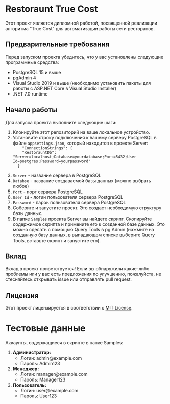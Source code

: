 <h1>Restoraunt True Cost</h1>

<p>Этот проект является дипломной работой, посвященной реализации алгоритма "True Cost" для автоматизации работы сети ресторанов.</p>

<h2>Предварительные требования</h2>

<p>Перед запуском проекта убедитесь, что у вас установлены следующие программные средства:</p>

<ul>
  <li>PostgreSQL 15 и выше</li>
  <li>pgAdmin 4</li>
  <li>Visual Studio 2019 и выше (необходимо установить пакеты для работы с ASP.NET Core в Visual Studio Installer)</li>
  <li>.NET 7.0 runtime</li>
</ul>

<h2>Начало работы</h2>

<p>Для запуска проекта выполните следующие шаги:</p>

<ol>
  <li>Клонируйте этот репозиторий на ваше локальное устройство.</li>
  <li>Установите строку подключения к вашему серверу PostgreSQL в файле <code>appsettings.json</code>, который находится в проекте Server:
  <code>
    "ConnectionStrings": {
    "RestorauntDb": "Server=localhost;Database=yourdatabase;Port=5432;User Id=postgres;Password=yourpassword"
  }
  </code>
  </li>
  <li><code>Server</code> - название сервера в PostgreSQL</li>
  <li><code>Databse</code> - название создаваемой базы данных (можно выбрать любое)</li>
  <li><code>Port</code> - порт сервера PostgreSQL</li>
  <li><code>User Id</code> - логин пользователя сервера PostgreSQL</li>
  <li><code>Password</code> - пароь пользователя сервера PostgreSQL</li>
  <li>Соберите и запустите проект. Это создаст необходимую структуру базы данных.</li>
  <li>В папке <code>Samples</code> проекта Server вы найдете скрипт. Скопируйте содержимое скрипта и примените его к созданной базе данных. Это можно сделать с помощью Query Tools в pg Admin (нажмите на созданную базу данных, в выпадающем списке выберите Query Tools, вставьте скрипт и запустите его).</li>
</ol>

<h2>Вклад</h2>

<p>Вклад в проект приветствуется! Если вы обнаружили какие-либо проблемы или у вас есть предложения по улучшению, пожалуйста, не стесняйтесь открывать issue или отправлять pull request.</p>

<h2>Лицензия</h2>

<p>Этот проект лицензируется в соответствии с <a href="LICENSE">MIT License</a>.</p>

<h1>Тестовые данные</h1>

<p>Аккаунты, содержащиеся в скрипте в папке Samples:</p>

<ol>
  <li>
    <strong>Администратор:</strong>
    <ul>
      <li>Логин: admin@example.com</li>
      <li>Пароль: Admin123</li>
    </ul>
  </li>
  <li>
    <strong>Менеджер:</strong>
    <ul>
      <li>Логин: manager@example.com</li>
      <li>Пароль: Manager123</li>
    </ul>
  </li>
  <li>
    <strong>Пользователь:</strong>
    <ul>
      <li>Логин: user@example.com</li>
      <li>Пароль: User123</li>
    </ul>
  </li>
</ol>

